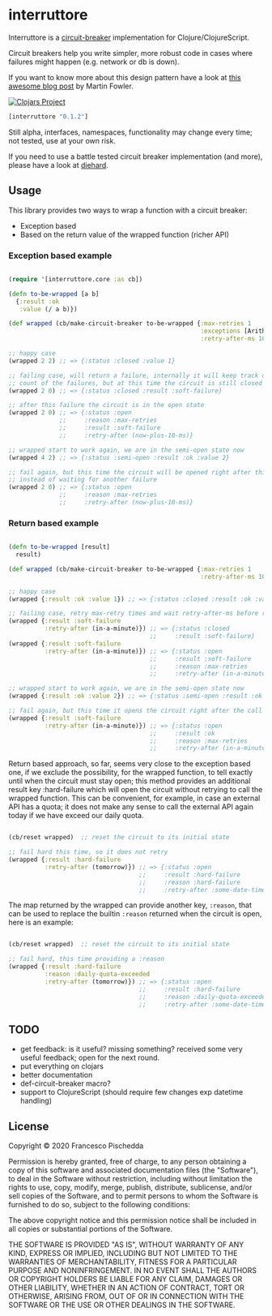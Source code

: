 # interruttore

Interruttore is a [circuit-breaker](http://en.wikipedia.org/wiki/Circuit_breaker_design_pattern) implementation for Clojure/ClojureScript.

Circuit breakers help you write simpler, more robust code in cases where failures might happen (e.g. network or db is down).

If you want to know more about this design pattern have a look at [this awesome blog post](https://www.martinfowler.com/bliki/CircuitBreaker.html) by Martin Fowler.

[![Clojars Project](https://img.shields.io/clojars/v/interruttore.svg)](https://clojars.org/interruttore)

```clj
[interruttore "0.1.2"]

```

Still alpha, interfaces, namespaces, functionality may change
every time; not tested, use at your own risk.

If you need to use a battle tested circuit breaker implementation (and more),
please have a look at [diehard](https://github.com/sunng87/diehard).

## Usage

This library provides two ways to wrap a function with a circuit breaker:
- Exception based
- Based on the return value of the wrapped function (richer API)

### Exception based example

``` clj

(require '[interruttore.core :as cb])

(defn to-be-wrapped [a b]
  {:result :ok
   :value (/ a b)})

(def wrapped (cb/make-circuit-breaker to-be-wrapped {:max-retries 1
                                                     :exceptions [ArithmeticException]
                                                     :retry-after-ms 10}))

;; happy case
(wrapped 2 2) ;; => {:status :closed :value 1}

;; failing case, will return a failure, internally it will keep track of the
;; count of the failures, but at this time the circuit is still closed
(wrapped 2 0) ;; => {:status :closed :result :soft-failure}

;; after this failure the circuit is in the open state
(wrapped 2 0) ;; => {:status :open
              ;;     :reason :max-retries
              ;;     :result :soft-failure
              ;;     :retry-after (now-plus-10-ms)}

;; wrapped start to work again, we are in the semi-open state now
(wrapped 4 2) ;; => {:status :semi-open :result :ok :value 2}

;; fail again, but this time the circuit will be opened right after this call
;; instead of waiting for another failure
(wrapped 2 0) ;; => {:status :open
              ;;     :reason :max-retries
              ;;     :retry-after (now-plus-10-ms)}

```

### Return based example

``` clj

(defn to-be-wrapped [result]
  result)

(def wrapped (cb/make-circuit-breaker to-be-wrapped {:max-retries 1
                                                     :retry-after-ms 10}))

;; happy case
(wrapped {:result :ok :value 1}) ;; => {:status :closed :result :ok :value 1}

;; failing case, retry max-retry times and wait retry-after-ms before retrying
(wrapped {:result :soft-failure
          :retry-after (in-a-minute)}) ;; => {:status :closed
                                       ;;     :result :soft-failure}
(wrapped {:result :soft-failure
          :retry-after (in-a-minute)}) ;; => {:status :open
                                       ;;     :result :soft-failure
                                       ;;     :reason :max-retries
                                       ;;     :retry-after (in-a-minute)}

;; wrapped start to work again, we are in the semi-open state now
(wrapped {:result :ok :value 2}) ;; => {:status :semi-open :result :ok :value 2}

;; fail again, but this time it opens the circuit right after the call
(wrapped {:result :soft-failure
          :retry-after (in-a-minute)}) ;; => {:status :open
                                       ;;     :result :ok
                                       ;;     :reason :max-retries
		                               ;;     :retry-after (in-a-minute)}

```

Return based approach, so far, seems very close to the exception based one,
if we exclude the possibility, for the wrapped function, to tell exactly until
when the circuit must stay open; this method provides an additional result
key :hard-failure which will open the circuit without retrying to call the
wrapped function.
This can be convenient, for example, in case an external API has a quota;
it does not make any sense to call the external API again today if we have
exceed our daily quota.

``` clj

(cb/reset wrapped)  ;; reset the circuit to its initial state

;; fail hard this time, so it does not retry
(wrapped {:result :hard-failure
          :retry-after (tomorrow)}) ;; => {:status :open
                                    ;;     :result :hard-failure
                                    ;;     :reason :hard-failure
		                            ;;     :retry-after :some-date-time}

```

The map returned by the wrapped can provide another key, `:reason`, that can be
used to replace the builtin `:reason` returned when the circuit is open, here is
an example:

``` clj

(cb/reset wrapped)  ;; reset the circuit to its initial state

;; fail hard, this time providing a :reason
(wrapped {:result :hard-failure
          :reason :daily-quota-exceeded
          :retry-after (tomorrow)}) ;; => {:status :open
                                    ;;     :result :hard-failure
                                    ;;     :reason :daily-quota-exceeded
		                            ;;     :retry-after :some-date-time}

```

## TODO

- get feedback: is it useful? missing something?
  received some very useful feedback; open for the next round.
- put everything on clojars
- better documentation
- def-circuit-breaker macro?
- support to ClojureScript (should require few changes exp datetime handling)

## License

Copyright © 2020 Francesco Pischedda

Permission is hereby granted, free of charge, to any person obtaining a copy of this software and associated documentation files (the "Software"), to deal in the Software without restriction, including without limitation the rights to use, copy, modify, merge, publish, distribute, sublicense, and/or sell copies of the Software, and to permit persons to whom the Software is furnished to do so, subject to the following conditions:

The above copyright notice and this permission notice shall be included in all copies or substantial portions of the Software.

THE SOFTWARE IS PROVIDED "AS IS", WITHOUT WARRANTY OF ANY KIND, EXPRESS OR IMPLIED, INCLUDING BUT NOT LIMITED TO THE WARRANTIES OF MERCHANTABILITY, FITNESS FOR A PARTICULAR PURPOSE AND NONINFRINGEMENT. IN NO EVENT SHALL THE AUTHORS OR COPYRIGHT HOLDERS BE LIABLE FOR ANY CLAIM, DAMAGES OR OTHER LIABILITY, WHETHER IN AN ACTION OF CONTRACT, TORT OR OTHERWISE, ARISING FROM, OUT OF OR IN CONNECTION WITH THE SOFTWARE OR THE USE OR OTHER DEALINGS IN THE SOFTWARE.
